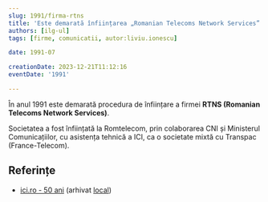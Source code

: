 ```yaml
---
slug: 1991/firma-rtns
title: 'Este demarată înființarea „Romanian Telecoms Network Services” (RTNS)'
authors: [ilg-ul]
tags: [firme, comunicatii, autor:liviu.ionescu]

date: 1991-07

creationDate: 2023-12-21T11:12:16
eventDate: '1991'

---
```


În anul 1991 este demarată procedura de înființare a firmei **RTNS (Romanian
Telecoms Network Services)**.

<!-- truncate -->

Societatea a fost înființată la Romtelecom, prin colaborarea CNI și Ministerul
Comunicațiilor, cu asistența tehnică a ICI, ca o societate mixtă
cu Transpac (France-Telecom).

## Referințe

- [ici.ro - 50 ani](https://www.ici.ro/documents/24/ICI_Bucuresti-50_ani_tdHL8av.pdf) (arhivat [local](https://cronica-it.github.io/arhiva/))
